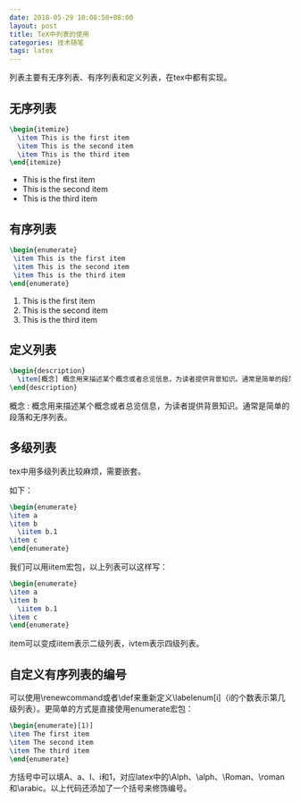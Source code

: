 ```yaml
---
date: 2018-05-29 10:08:50+08:00
layout: post
title: TeX中列表的使用
categories: 技术随笔
tags: latex
---
```


列表主要有无序列表、有序列表和定义列表，在tex中都有实现。

## 无序列表

```tex
\begin{itemize}
  \item This is the first item
  \item This is the second item
  \item This is the third item
\end{itemize}
```

* This is the first item
* This is the second item
* This is the third item


## 有序列表

```tex
\begin{enumerate}
 \item This is the first item
 \item This is the second item
 \item This is the third item
\end{enumerate}
```

1. This is the first item
2. This is the second item
3. This is the third item

## 定义列表

```tex
\begin{description}
  \item[概念] 概念用来描述某个概念或者总览信息，为读者提供背景知识。通常是简单的段落和无序列表。
\end{description}
```

概念
:  概念用来描述某个概念或者总览信息，为读者提供背景知识。通常是简单的段落和无序列表。

## 多级列表

tex中用多级列表比较麻烦，需要嵌套。

如下：

```tex
\begin{enumerate}
\item a
\item b
  \iitem b.1
\item c
\end{enumerate}
```

我们可以用iitem宏包，以上列表可以这样写：

```tex
\begin{enumerate}
\item a
\item b
  \iitem b.1
\item c
\end{enumerate}
```

item可以变成iitem表示二级列表，ivtem表示四级列表。

## 自定义有序列表的编号

可以使用\renewcommand或者\def来重新定义\labelenum[i]（i的个数表示第几级列表）。更简单的方式是直接使用enumerate宏包：

```tex
\begin{enumerate}[1)]
\item The first item
\item The second item
\item The third item
\end{enumerate}
```

方括号中可以填A、a、I、i和1，对应latex中的\Alph、\alph、\Roman、\roman和\arabic。以上代码还添加了一个括号来修饰编号。
